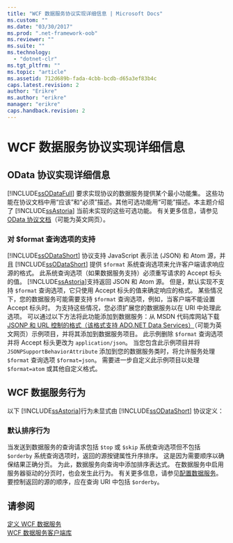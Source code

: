 ```yaml
---
title: "WCF 数据服务协议实现详细信息 | Microsoft Docs"
ms.custom: ""
ms.date: "03/30/2017"
ms.prod: ".net-framework-oob"
ms.reviewer: ""
ms.suite: ""
ms.technology: 
  - "dotnet-clr"
ms.tgt_pltfrm: ""
ms.topic: "article"
ms.assetid: 712d689b-fada-4cbb-bcdb-d65a3ef83b4c
caps.latest.revision: 2
author: "Erikre"
ms.author: "erikre"
manager: "erikre"
caps.handback.revision: 2
---
```

# WCF 数据服务协议实现详细信息
## OData 协议实现详细信息  
 [!INCLUDE[ssODataFull](../../../../includes/ssodatafull-md.md)] 要求实现协议的数据服务提供某个最小功能集。  这些功能在协议文档中用“应该”和“必须”描述。其他可选功能用“可能”描述。本主题介绍了 [!INCLUDE[ssAstoria](../../../../includes/ssastoria-md.md)] 当前未实现的这些可选功能。  有关更多信息，请参见 [OData 协议文档](http://go.microsoft.com/fwlink/?LinkID=184554)（可能为英文网页）。  
  
### 对 $format 查询选项的支持  
 [!INCLUDE[ssODataShort](../../../../includes/ssodatashort-md.md)] 协议支持 JavaScript 表示法 \(JSON\) 和 Atom 源，并且 [!INCLUDE[ssODataShort](../../../../includes/ssodatashort-md.md)] 提供 `$format` 系统查询选项来允许客户端请求响应源的格式。  此系统查询选项（如果数据服务支持）必须重写请求的 Accept 标头的值。  [!INCLUDE[ssAstoria](../../../../includes/ssastoria-md.md)]支持返回 JSON 和 Atom 源。  但是，默认实现不支持 `$format` 查询选项，它只使用 Accept 标头的值来确定响应的格式。  某些情况下，您的数据服务可能需要支持 `$format` 查询选项，例如，当客户端不能设置 Accept 标头时。  为支持这些情况，您必须扩展您的数据服务以在 URI 中处理此选项。  可以通过以下方法将此功能添加到数据服务：从 MSDN 代码库网站下载 [JSONP 和 URL 控制的格式（该格式支持 ADO.NET Data Services）](http://go.microsoft.com/fwlink/?LinkId=208228)（可能为英文网页）示例项目，并将其添加到数据服务项目。  此示例删除 `$format` 查询选项并将 Accept 标头更改为 `application/json`。  当您包含此示例项目并将 `JSONPSupportBehaviorAttribute` 添加到您的数据服务类时，将允许服务处理 `$format` 查询选项 `$format=json`。  需要进一步自定义此示例项目以处理 `$format=atom` 或其他自定义格式。  
  
## WCF 数据服务行为  
 以下 [!INCLUDE[ssAstoria](../../../../includes/ssastoria-md.md)]行为未显式由 [!INCLUDE[ssODataShort](../../../../includes/ssodatashort-md.md)] 协议定义：  
  
### 默认排序行为  
 当发送到数据服务的查询请求包括 `$top` 或 `$skip` 系统查询选项但不包括 `$orderby` 系统查询选项时，返回的源按键属性升序排序。  这是因为需要顺序以确保结果正确分页。  为此，数据服务向查询中添加排序表达式。  在数据服务中启用服务器驱动的分页时，也会发生此行为。  有关更多信息，请参见[配置数据服务](../../../../docs/framework/data/wcf/configuring-the-data-service-wcf-data-services.md)。要控制返回的源的顺序，应在查询 URI 中包括 `$orderby`。  
  
## 请参阅  
 [定义 WCF 数据服务](../../../../docs/framework/data/wcf/defining-wcf-data-services.md)   
 [WCF 数据服务客户端库](../../../../docs/framework/data/wcf/wcf-data-services-client-library.md)